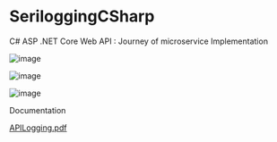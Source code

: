 # SeriloggingCSharp
C# ASP .NET Core Web API : Journey of microservice Implementation

![image](https://user-images.githubusercontent.com/85032095/197598675-132d7830-70c3-4f0f-bbfc-8d87e70e7f8e.png)


![image](https://user-images.githubusercontent.com/85032095/197598774-7024644d-698a-4137-8b18-bef05c11eed5.png)



![image](https://user-images.githubusercontent.com/85032095/197598578-d11f2db5-72d6-40e9-82c3-0bab60abded5.png)


Documentation

[APILogging.pdf](https://github.com/ranganathanarul/SeriloggingCSharp/files/9854309/APILogging.pdf)
